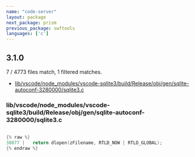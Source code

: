 ```yaml
---
name: "code-server"
layout: package
next_package: prism
previous_package: swftools
languages: ['c']
---
```

## 3.1.0
7 / 4773 files match, 1 filtered matches.

 - [lib/vscode/node_modules/vscode-sqlite3/build/Release/obj/gen/sqlite-autoconf-3280000/sqlite3.c](#libvscodenode_modulesvscode-sqlite3buildreleaseobjgensqlite-autoconf-3280000sqlite3c)

### lib/vscode/node_modules/vscode-sqlite3/build/Release/obj/gen/sqlite-autoconf-3280000/sqlite3.c

```c

{% raw %}
38877 |   return dlopen(zFilename, RTLD_NOW | RTLD_GLOBAL);
{% endraw %}

```